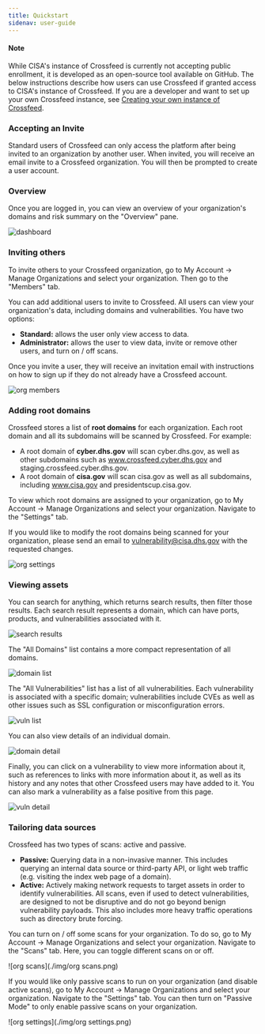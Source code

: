 ```yaml
---
title: Quickstart
sidenav: user-guide
---
```


<p>
<div class="usa-alert usa-alert--info">
  <div class="usa-alert__body">
  <h4 class="usa-alert__heading">Note</h4>
    <p class="usa-alert__text">
      While CISA's instance of Crossfeed is currently not accepting public enrollment, it is developed as an open-source tool available on GitHub. The below instructions describe how users can use Crossfeed if granted access to CISA's instance of Crossfeed. If you are a developer and want to set up your own Crossfeed instance, see <a href="/dev/own-instance/">Creating your own instance of Crossfeed</a>.
    </p>
  </div>
</div>
</p>

### Accepting an Invite

Standard users of Crossfeed can only access the platform after being invited to
an organization by another user. When invited, you will receive an email invite
to a Crossfeed organization. You will then be prompted to create a user account.

### Overview

Once you are logged in, you can view an overview of your organization's domains
and risk summary on the "Overview" pane.

![dashboard](./img/dashboard.png)

### Inviting others

To invite others to your Crossfeed organization, go to My Account -> Manage Organizations and select your organization. Then go to the "Members" tab.

You can add additional users to invite to Crossfeed. All users can view your organization's data, including domains and vulnerabilities. You have two options:

- **Standard:** allows the user only view access to data.
- **Administrator:** allows the user to view data, invite or remove other users, and turn on / off scans.

Once you invite a user, they will receive an invitation email with instructions on how to sign up if they do not already have a Crossfeed account.

![org members](./img/org_members.png)

### Adding root domains

Crossfeed stores a list of **root domains** for each organization. Each root domain and all its subdomains will be scanned by Crossfeed. For example:

- A root domain of **cyber.dhs.gov** will scan cyber.dhs.gov, as well as other subdomains such as www.crossfeed.cyber.dhs.gov and staging.crossfeed.cyber.dhs.gov.
- A root domain of **cisa.gov** will scan cisa.gov as well as all subdomains, including www.cisa.gov and presidentscup.cisa.gov.

To view which root domains are assigned to your organization, go to My Account -> Manage Organizations and select your organization. Navigate to the "Settings" tab.

If you would like to modify the root domains being scanned for your organization, please send an email to vulnerability@cisa.dhs.gov with the requested changes.

![org settings](./img/org_settings.png)

### Viewing assets

You can search for anything, which returns search results, then filter those results. Each search result represents a domain, which can have ports, products, and vulnerabilities associated with it.

![search results](./img/search_results.png)

The "All Domains" list contains a more compact representation of all domains.

![domain list](./img/domain_list.png)

The "All Vulnerabilities" list has a list of all vulnerabilities. Each vulnerability is associated with a specific domain; vulnerabilities include CVEs as well as other issues such as SSL configuration or misconfiguration errors.

![vuln list](./img/vuln_list.png)

You can also view details of an individual domain.

![domain detail](./img/domain_detail.png)

Finally, you can click on a vulnerability to view more information about it, such as references to links with more information about it, as well as its history and any notes that other Crossfeed users may have added to it. You can also mark a vulnerability as a false positive from this page.

![vuln detail](./img/vuln_detail.png)

### Tailoring data sources

Crossfeed has two types of scans: active and passive.

- **Passive:** Querying data in a non-invasive manner. This includes querying an internal data source or third-party API, or light web traffic (e.g. visiting the index web page of a domain).
- **Active:** Actively making network requests to target assets in order to identify vulnerabilities. All scans, even if used to detect vulnerabilities, are designed to not be disruptive and do not go beyond benign vulnerability payloads. This also includes more heavy traffic operations such as directory brute forcing.

You can turn on / off some scans for your organization. To do so, go to My Account -> Manage Organizations and select your organization. Navigate to the "Scans" tab. Here, you can toggle different scans on or off.

![org scans](./img/org scans.png)

If you would like only passive scans to run on your organization (and disable active scans), go to My Account -> Manage Organizations and select your organization. Navigate to the "Settings" tab. You can then turn on "Passive Mode" to only enable passive scans on your organization.

![org settings](./img/org settings.png)
